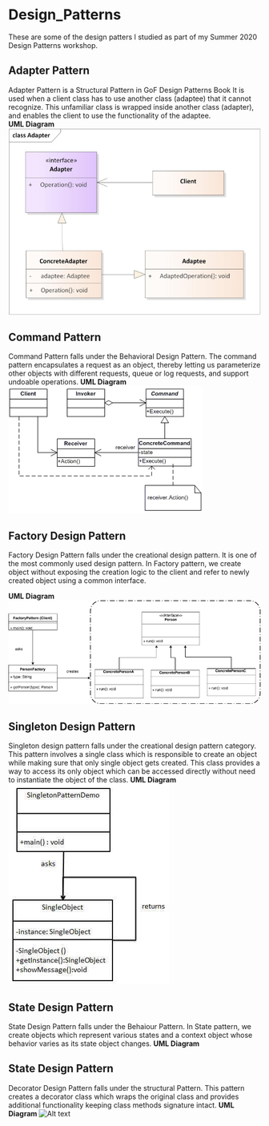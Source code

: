 # Design_Patterns
These are some of the design patters I studied as part of my Summer 2020 Design Patterns workshop.

## Adapter Pattern
Adapter Pattern is a Structural Pattern in GoF Design Patterns Book
It is used when a client class has to use another class (adaptee) that it cannot recognize. This unfamiliar class is wrapped inside another class (adapter), and enables the client to use the functionality of the adaptee.</br>
**UML Diagram**
![Alt text](/static/img/Adapter_Pattern.jpg?=50x20raw=true "Adapter Pattern")

## Command Pattern
Command Pattern falls under the Behavioral Design Pattern.
The command pattern encapsulates a request as an object, thereby letting us parameterize other objects with different requests, queue or log requests, and support undoable operations.
**UML Diagram**
![Alt text](/static/img/Command_Pattern.gif?=50x20raw=true "Command Pattern")

## Factory Design Pattern
Factory Design Pattern falls under the creational design pattern. 
It is one of the most commonly used design pattern. In Factory pattern, we create object without exposing the creation logic to the client and refer to newly created object using a common interface.

**UML Diagram**
![Alt text](/static/img/Factory_Pattern.png?=50x20raw=true "Factory Pattern")

## Singleton Design Pattern
Singleton design pattern falls under the creational design pattern category.
This pattern involves a single class which is responsible to create an object while making sure that only single object gets created. This class provides a way to access its only object which can be accessed directly without need to instantiate the object of the class.
**UML Diagram**
![Alt text](/static/img/Singleton_Pattern.jpg?=50x20raw=true "Singleton Pattern")

## State Design Pattern
State Design Pattern falls under the Behaiour Pattern.
In State pattern, we create objects which represent various states and a context object whose behavior varies as its state object changes.
**UML Diagram**
![Alt text](/static/img/State_Pattern.gif?=50x20raw=true "State Pattern")
## State Design Pattern
Decorator Design Pattern falls under the structural Pattern.
This pattern creates a decorator class which wraps the original class and provides additional functionality keeping class methods signature intact.
**UML Diagram**
![Alt text](/static/img/Decorator_Pattern.gif?=50x20raw=true "Decorator Pattern")